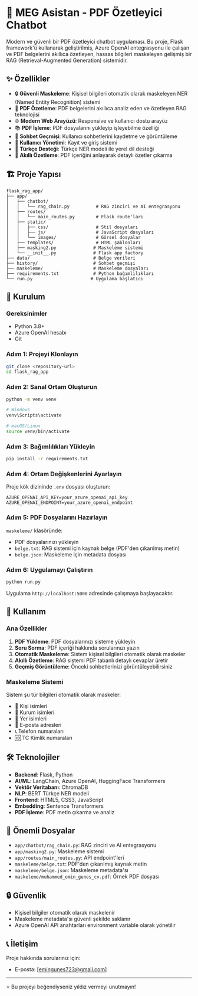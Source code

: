 # 🤖 MEG Asistan - PDF Özetleyici Chatbot

Modern ve güvenli bir PDF özetleyici chatbot uygulaması. Bu proje, Flask framework'ü kullanarak geliştirilmiş, Azure OpenAI entegrasyonu ile çalışan ve PDF belgelerini akıllıca özetleyen, hassas bilgileri maskeleyen gelişmiş bir RAG (Retrieval-Augmented Generation) sistemidir.

## ✨ Özellikler

- 🔒 **Güvenli Maskeleme**: Kişisel bilgileri otomatik olarak maskeleyen NER (Named Entity Recognition) sistemi
- 🧠 **PDF Özetleme**: PDF belgelerini akıllıca analiz eden ve özetleyen RAG teknolojisi
- 🌐 **Modern Web Arayüzü**: Responsive ve kullanıcı dostu arayüz
- 📚 **PDF İşleme**: PDF dosyalarını yükleyip işleyebilme özelliği
- 💾 **Sohbet Geçmişi**: Kullanıcı sohbetlerini kaydetme ve görüntüleme
- 🔐 **Kullanıcı Yönetimi**: Kayıt ve giriş sistemi
- 🎯 **Türkçe Desteği**: Türkçe NER modeli ile yerel dil desteği
- 📄 **Akıllı Özetleme**: PDF içeriğini anlayarak detaylı özetler çıkarma

## 🏗️ Proje Yapısı

```
flask_rag_app/
├── app/
│   ├── chatbot/
│   │   └── rag_chain.py          # RAG zinciri ve AI entegrasyonu
│   ├── routes/
│   │   └── main_routes.py        # Flask route'ları
│   ├── static/
│   │   ├── css/                  # Stil dosyaları
│   │   ├── js/                   # JavaScript dosyaları
│   │   └── images/               # Görsel dosyalar
│   ├── templates/                # HTML şablonları
│   ├── masking2.py              # Maskeleme sistemi
│   └── __init__.py              # Flask app factory
├── data/                        # Belge verileri
├── history/                     # Sohbet geçmişi
├── maskeleme/                   # Maskeleme dosyaları
├── requirements.txt             # Python bağımlılıkları
└── run.py                      # Uygulama başlatıcı
```

## 🚀 Kurulum

### Gereksinimler

- Python 3.8+
- Azure OpenAI hesabı
- Git

### Adım 1: Projeyi Klonlayın

```bash
git clone <repository-url>
cd flask_rag_app
```

### Adım 2: Sanal Ortam Oluşturun

```bash
python -m venv venv

# Windows
venv\Scripts\activate

# macOS/Linux
source venv/bin/activate
```

### Adım 3: Bağımlılıkları Yükleyin

```bash
pip install -r requirements.txt
```

### Adım 4: Ortam Değişkenlerini Ayarlayın

Proje kök dizininde `.env` dosyası oluşturun:

```env
AZURE_OPENAI_API_KEY=your_azure_openai_api_key
AZURE_OPENAI_ENDPOINT=your_azure_openai_endpoint
```

### Adım 5: PDF Dosyalarını Hazırlayın

`maskeleme/` klasöründe:
- PDF dosyalarınızı yükleyin
- `belge.txt`: RAG sistemi için kaynak belge (PDF'den çıkarılmış metin)
- `belge.json`: Maskeleme için metadata dosyası

### Adım 6: Uygulamayı Çalıştırın

```bash
python run.py
```

Uygulama `http://localhost:5000` adresinde çalışmaya başlayacaktır.

## 🔧 Kullanım

### Ana Özellikler

1. **PDF Yükleme**: PDF dosyalarınızı sisteme yükleyin
2. **Soru Sorma**: PDF içeriği hakkında sorularınızı yazın
3. **Otomatik Maskeleme**: Sistem kişisel bilgileri otomatik olarak maskeler
4. **Akıllı Özetleme**: RAG sistemi PDF tabanlı detaylı cevaplar üretir
5. **Geçmiş Görüntüleme**: Önceki sohbetlerinizi görüntüleyebilirsiniz

### Maskeleme Sistemi

Sistem şu tür bilgileri otomatik olarak maskeler:
- 👤 Kişi isimleri
- 🏢 Kurum isimleri  
- 📍 Yer isimleri
- 📧 E-posta adresleri
- 📞 Telefon numaraları
- 🆔 TC Kimlik numaraları

## 🛠️ Teknolojiler

- **Backend**: Flask, Python
- **AI/ML**: LangChain, Azure OpenAI, HuggingFace Transformers
- **Vektör Veritabanı**: ChromaDB
- **NLP**: BERT Türkçe NER modeli
- **Frontend**: HTML5, CSS3, JavaScript
- **Embedding**: Sentence Transformers
- **PDF İşleme**: PDF metin çıkarma ve analiz

## 📁 Önemli Dosyalar

- `app/chatbot/rag_chain.py`: RAG zinciri ve AI entegrasyonu
- `app/masking2.py`: Maskeleme sistemi
- `app/routes/main_routes.py`: API endpoint'leri
- `maskeleme/belge.txt`: PDF'den çıkarılmış kaynak metin
- `maskeleme/belge.json`: Maskeleme metadata'sı
- `maskeleme/muhammed_emin_gunes_cv.pdf`: Örnek PDF dosyası

## 🔒 Güvenlik

- Kişisel bilgiler otomatik olarak maskelenir
- Maskeleme metadata'sı güvenli şekilde saklanır
- Azure OpenAI API anahtarları environment variable olarak yönetilir





## 📞 İletişim

Proje hakkında sorularınız için:
- E-posta: [emingunes723@gmail.com]

---

⭐ Bu projeyi beğendiyseniz yıldız vermeyi unutmayın!
